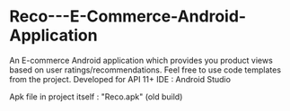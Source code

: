 # Reco---E-Commerce-Android-Application

An E-commerce Android application which provides you product views based on user ratings/recommendations.
Feel free to use code templates from the project.
Developed for API 11+
IDE : Android Studio

Apk file in project itself : "Reco.apk" (old build)
